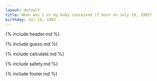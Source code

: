 ```yaml
---
layout: default
title: When was I or my baby conceived if born on July 19, 1903?
birthday: Jul 19, 1903
---
```


{% include header.md %}

{% include guess.md %}

{% include calculate.md %}

{% include safety.md %}

{% include footer.md %}



